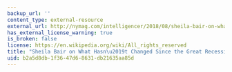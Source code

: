 ```yaml
---
backup_url: ''
content_type: external-resource
external_url: http://nymag.com/intelligencer/2018/08/sheila-bair-on-what-hasnt-changed-since-the-great-recession.html
has_external_license_warning: true
is_broken: false
license: https://en.wikipedia.org/wiki/All_rights_reserved
title: "Sheila Bair on What Hasn\u2019t Changed Since the Great Recession"
uid: b2a5d8db-1f36-47d6-8631-db21635aa85d
---
```


